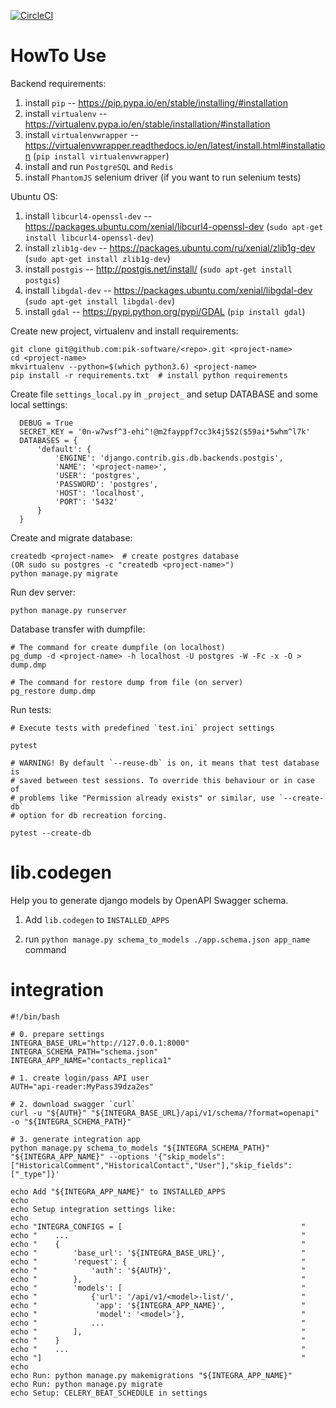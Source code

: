[![CircleCI](https://circleci.com/gh/pik-software/django-service-boilerplate.svg?style=svg)](https://circleci.com/gh/pik-software/django-service-boilerplate)

# HowTo Use #

Backend requirements:

  1. install `pip` -- https://pip.pypa.io/en/stable/installing/#installation
  1. install `virtualenv` -- https://virtualenv.pypa.io/en/stable/installation/#installation
  1. install `virtualenvwrapper` -- https://virtualenvwrapper.readthedocs.io/en/latest/install.html#installation (`pip install virtualenvwrapper`)
  1. install and run `PostgreSQL` and `Redis`
  1. install `PhantomJS` selenium driver (if you want to run selenium tests)

Ubuntu OS:
1. install `libcurl4-openssl-dev` -- https://packages.ubuntu.com/xenial/libcurl4-openssl-dev (`sudo apt-get install libcurl4-openssl-dev`)
1. install `zlib1g-dev` -- https://packages.ubuntu.com/ru/xenial/zlib1g-dev (`sudo apt-get install zlib1g-dev`)
1. install `postgis` -- http://postgis.net/install/ (`sudo apt-get install postgis`)
1. install `libgdal-dev` -- https://packages.ubuntu.com/xenial/libgdal-dev (`sudo apt-get install libgdal-dev`)
1. install `gdal` -- https://pypi.python.org/pypi/GDAL (`pip install gdal`)

Create new project, virtualenv and install requirements:

    git clone git@github.com:pik-software/<repo>.git <project-name>
    cd <project-name>
    mkvirtualenv --python=$(which python3.6) <project-name>
    pip install -r requirements.txt  # install python requirements

Create file `settings_local.py` in `_project_` and setup DATABASE and some local settings:

      DEBUG = True
      SECRET_KEY = '0n-w7wsf^3-ehi^!@m2fayppf7cc3k4j5$2($59ai*5whm^l7k'
      DATABASES = {
          'default': {
              'ENGINE': 'django.contrib.gis.db.backends.postgis',
              'NAME': '<project-name>',
              'USER': 'postgres',
              'PASSWORD': 'postgres',
              'HOST': 'localhost',
              'PORT': '5432'
          }
      }

Create and migrate database:

    createdb <project-name>  # create postgres database
    (OR sudo su postgres -c "createdb <project-name>")
    python manage.py migrate

Run dev server:

    python manage.py runserver

Database transfer with dumpfile:

    # The command for create dumpfile (on localhost)
    pg_dump -d <project-name> -h localhost -U postgres -W -Fc -x -O > dump.dmp

    # The command for restore dump from file (on server)
    pg_restore dump.dmp

Run tests:

    # Execute tests with predefined `test.ini` project settings
    
    pytest

    # WARNING! By default `--reuse-db` is on, it means that test database is 
    # saved between test sessions. To override this behaviour or in case of 
    # problems like "Permission already exists" or similar, use `--create-db` 
    # option for db recreation forcing.
    
    pytest --create-db

# lib.codegen #

Help you to generate django models by OpenAPI Swagger schema.

1. Add `lib.codegen` to `INSTALLED_APPS`

2. run `python manage.py schema_to_models ./app.schema.json app_name` command

# integration #

```
#!/bin/bash

# 0. prepare settings
INTEGRA_BASE_URL="http://127.0.0.1:8000"
INTEGRA_SCHEMA_PATH="schema.json"
INTEGRA_APP_NAME="contacts_replica1"

# 1. create login/pass API user
AUTH="api-reader:MyPass39dza2es"

# 2. download swagger `curl`
curl -u "${AUTH}" "${INTEGRA_BASE_URL}/api/v1/schema/?format=openapi" -o "${INTEGRA_SCHEMA_PATH}"

# 3. generate integration app
python manage.py schema_to_models "${INTEGRA_SCHEMA_PATH}" "${INTEGRA_APP_NAME}" --options '{"skip_models":["HistoricalComment","HistoricalContact","User"],"skip_fields":["_type"]}'

echo Add "${INTEGRA_APP_NAME}" to INSTALLED_APPS
echo
echo Setup integration settings like:
echo
echo "INTEGRA_CONFIGS = [                                        "
echo "    ...                                                    "
echo "    {                                                      "
echo "        'base_url': '${INTEGRA_BASE_URL}',                 "
echo "        'request': {                                       "
echo "            'auth': '${AUTH}',                             "
echo "        },                                                 "
echo "        'models': [                                        "
echo "            {'url': '/api/v1/<model>-list/',               "
echo "             'app': '${INTEGRA_APP_NAME}',                 "
echo "             'model': '<model>'},                          "
echo "            ...                                            "
echo "        ],                                                 "
echo "    }                                                      "
echo "    ...                                                    "
echo "]                                                          "
echo
echo Run: python manage.py makemigrations "${INTEGRA_APP_NAME}"
echo Run: python manage.py migrate
echo Setup: CELERY_BEAT_SCHEDULE in settings
```
